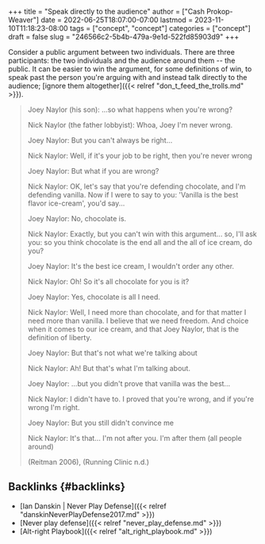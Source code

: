 +++
title = "Speak directly to the audience"
author = ["Cash Prokop-Weaver"]
date = 2022-06-25T18:07:00-07:00
lastmod = 2023-11-10T11:18:23-08:00
tags = ["concept", "concept"]
categories = ["concept"]
draft = false
slug = "246566c2-5b4b-479a-9e1d-522fd85903d9"
+++

Consider a public argument between two individuals. There are three participants: the two individuals and the audience around them -- the public. It can be easier to win the argument, for some definitions of win, to speak past the person you're arguing with and instead talk directly to the audience; [ignore them altogether]({{< relref "don_t_feed_the_trolls.md" >}}).

> Joey Naylor (his son): ...so what happens when you're wrong?
>
> Nick Naylor (the father lobbyist): Whoa, Joey I'm never wrong.
>
> Joey Naylor: But you can't always be right...
>
> Nick Naylor: Well, if it's your job to be right, then you're never wrong
>
> Joey Naylor: But what if you are wrong?
>
> Nick Naylor: OK, let's say that you're defending chocolate, and I'm defending vanilla. Now if I were to say to you: 'Vanilla is the best flavor ice-cream', you'd say...
>
> Joey Naylor: No, chocolate is.
>
> Nick Naylor: Exactly, but you can't win with this argument... so, I'll ask you: so you think chocolate is the end all and the all of ice cream, do you?
>
> Joey Naylor: It's the best ice cream, I wouldn't order any other.
>
> Nick Naylor: Oh! So it's all chocolate for you is it?
>
> Joey Naylor: Yes, chocolate is all I need.
>
> Nick Naylor: Well, I need more than chocolate, and for that matter I need more than vanilla. I believe that we need freedom. And choice when it comes to our ice cream, and that Joey Naylor, that is the definition of liberty.
>
> Joey Naylor: But that's not what we're talking about
>
> Nick Naylor: Ah! But that's what I'm talking about.
>
> Joey Naylor: ...but you didn't prove that vanilla was the best...
>
> Nick Naylor: I didn't have to. I proved that you're wrong, and if you're wrong I'm right.
>
> Joey Naylor: But you still didn't convince me
>
> Nick Naylor: It's that… I'm not after you. I'm after them (all people around)
>
> (Reitman 2006), (Running Clinic n.d.)


## Backlinks {#backlinks}

-   [Ian Danskin | Never Play Defense]({{< relref "danskinNeverPlayDefense2017.md" >}})
-   [Never play defense]({{< relref "never_play_defense.md" >}})
-   [Alt-right Playbook]({{< relref "alt_right_playbook.md" >}})
